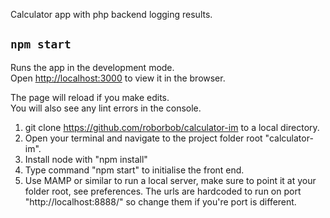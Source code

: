Calculator app with php backend logging results.

## `npm start`

Runs the app in the development mode.<br />
Open [http://localhost:3000](http://localhost:3000) to view it in the browser.

The page will reload if you make edits.<br />
You will also see any lint errors in the console.

1. git clone https://github.com/roborbob/calculator-im to a local directory.
2. Open your terminal and navigate to the project folder root "calculator-im".
3. Install node with "npm install"
4. Type command "npm start" to initialise the front end.
5. Use MAMP or similar to run a local server, make sure to point it at your folder root, see preferences. 
   The urls are hardcoded to run on port "http://localhost:8888/" so change them if you're port is different.
